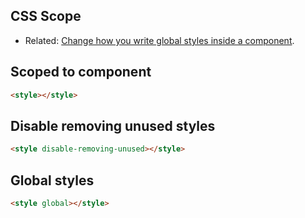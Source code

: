 ## CSS Scope

- Related: [Change how you write global styles inside a component](https://github.com/sveltejs/svelte/issues/6186).

## Scoped to component

```html
<style></style>
```

## Disable removing unused styles

```html
<style disable-removing-unused></style>
```

## Global styles

```html
<style global></style>
```
